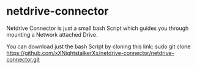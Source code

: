 # netdrive-connector
Netdrive Connector is just a small bash Script which guides you through mounting a Network attached Drive.

You can download just the bash Script by cloning this link:
sudo git clone https://github.com/xXNightstalkerXx/netdrive-connector/netdrive-connector.git
